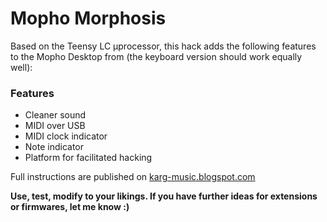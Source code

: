 # Mopho Morphosis

Based on the Teensy LC µprocessor, this hack adds the following features to the Mopho Desktop from (the keyboard version should work equally well):


### Features
- Cleaner sound
- MIDI over USB
- MIDI clock indicator
- Note indicator
- Platform for facilitated hacking

Full instructions are published on [karg-music.blogspot.com][www]

**Use, test, modify to your likings. If you have further ideas for extensions or firmwares, let me know :)**

   [www]: <http://karg-music.blogspot.de>
